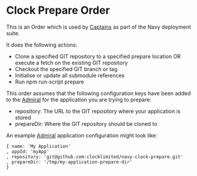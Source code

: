 # Clock Prepare Order

This is an Order which is used by [Captains](http://github.com/microadam/navy-captain) as part of the Navy deployment suite.

It does the following actions:

* Clone a specified GIT repository to a specified prepare location OR execute a fetch on the existing GIT repository
* Checkout the specified GIT branch or tag
* Initialise or update all submodule references
* Run npm run-script prepare

This order assumes that the following configuration keys have been added to the [Admiral](http://github.com/microadam/navy-admiral) for the application you are trying to prepare:

* repository: The URL to the GIT repository where your application is stored
* prepareDir: Where the GIT repository should be cloned to

An example [Admiral](http://github.com/microadam/navy-admiral) application configuration might look like:

    { name: 'My Application'
    , appId: 'myApp'
    , repository: 'git@github.com:clocklimited/navy-clock-prepare.git'
    , prepareDir: '/tmp/my-application-prepare-dir'
    }
